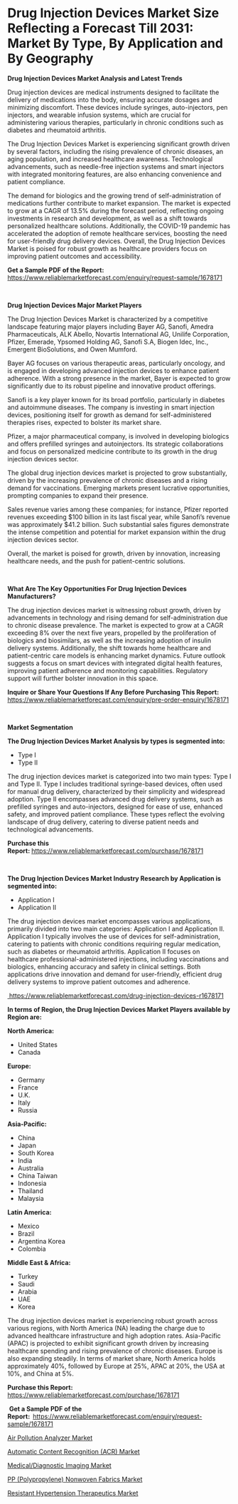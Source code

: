 <p><h1>Drug Injection Devices Market Size Reflecting a Forecast Till 2031: Market By Type, By Application and By Geography</h1></p><p><strong>Drug Injection Devices Market Analysis and Latest Trends</strong></p>
<p><p>Drug injection devices are medical instruments designed to facilitate the delivery of medications into the body, ensuring accurate dosages and minimizing discomfort. These devices include syringes, auto-injectors, pen injectors, and wearable infusion systems, which are crucial for administering various therapies, particularly in chronic conditions such as diabetes and rheumatoid arthritis.</p><p>The Drug Injection Devices Market is experiencing significant growth driven by several factors, including the rising prevalence of chronic diseases, an aging population, and increased healthcare awareness. Technological advancements, such as needle-free injection systems and smart injectors with integrated monitoring features, are also enhancing convenience and patient compliance. </p><p>The demand for biologics and the growing trend of self-administration of medications further contribute to market expansion. The market is expected to grow at a CAGR of 13.5% during the forecast period, reflecting ongoing investments in research and development, as well as a shift towards personalized healthcare solutions. Additionally, the COVID-19 pandemic has accelerated the adoption of remote healthcare services, boosting the need for user-friendly drug delivery devices. Overall, the Drug Injection Devices Market is poised for robust growth as healthcare providers focus on improving patient outcomes and accessibility.</p></p>
<p><strong>Get a Sample PDF of the Report:&nbsp;</strong> <a href="https://www.reliablemarketforecast.com/enquiry/request-sample/1678171?utm_campaign=1545&utm_medium=2&utm_source=Github&utm_content=ia&utm_term=14102024&utm_id=drug-injection-devices">https://www.reliablemarketforecast.com/enquiry/request-sample/1678171</a></p>
<p>&nbsp;</p>
<p><strong>Drug Injection Devices Major Market Players</strong></p>
<p><p>The Drug Injection Devices Market is characterized by a competitive landscape featuring major players including Bayer AG, Sanofi, Amedra Pharmaceuticals, ALK Abello, Novartis International AG, Unilife Corporation, Pfizer, Emerade, Ypsomed Holding AG, Sanofi S.A, Biogen Idec, Inc., Emergent BioSolutions, and Owen Mumford. </p><p>Bayer AG focuses on various therapeutic areas, particularly oncology, and is engaged in developing advanced injection devices to enhance patient adherence. With a strong presence in the market, Bayer is expected to grow significantly due to its robust pipeline and innovative product offerings.</p><p>Sanofi is a key player known for its broad portfolio, particularly in diabetes and autoimmune diseases. The company is investing in smart injection devices, positioning itself for growth as demand for self-administered therapies rises, expected to bolster its market share.</p><p>Pfizer, a major pharmaceutical company, is involved in developing biologics and offers prefilled syringes and autoinjectors. Its strategic collaborations and focus on personalized medicine contribute to its growth in the drug injection devices sector.</p><p>The global drug injection devices market is projected to grow substantially, driven by the increasing prevalence of chronic diseases and a rising demand for vaccinations. Emerging markets present lucrative opportunities, prompting companies to expand their presence. </p><p>Sales revenue varies among these companies; for instance, Pfizer reported revenues exceeding $100 billion in its last fiscal year, while Sanofi’s revenue was approximately $41.2 billion. Such substantial sales figures demonstrate the intense competition and potential for market expansion within the drug injection devices sector. </p><p>Overall, the market is poised for growth, driven by innovation, increasing healthcare needs, and the push for patient-centric solutions.</p></p>
<p>&nbsp;</p>
<p><strong>What Are The Key Opportunities For Drug Injection Devices Manufacturers?</strong></p>
<p><p>The drug injection devices market is witnessing robust growth, driven by advancements in technology and rising demand for self-administration due to chronic disease prevalence. The market is expected to grow at a CAGR exceeding 8% over the next five years, propelled by the proliferation of biologics and biosimilars, as well as the increasing adoption of insulin delivery systems. Additionally, the shift towards home healthcare and patient-centric care models is enhancing market dynamics. Future outlook suggests a focus on smart devices with integrated digital health features, improving patient adherence and monitoring capabilities. Regulatory support will further bolster innovation in this space.</p></p>
<p><strong>Inquire or Share Your Questions If Any Before Purchasing This Report:</strong> <a href="https://www.reliablemarketforecast.com/enquiry/pre-order-enquiry/1678171?utm_campaign=1545&utm_medium=2&utm_source=Github&utm_content=ia&utm_term=14102024&utm_id=drug-injection-devices">https://www.reliablemarketforecast.com/enquiry/pre-order-enquiry/1678171</a></p>
<p>&nbsp;</p>
<p><strong>Market Segmentation</strong></p>
<p><strong>The Drug Injection Devices Market Analysis by types is segmented into:</strong></p>
<p><ul><li>Type I</li><li>Type II</li></ul></p>
<p><p>The drug injection devices market is categorized into two main types: Type I and Type II. Type I includes traditional syringe-based devices, often used for manual drug delivery, characterized by their simplicity and widespread adoption. Type II encompasses advanced drug delivery systems, such as prefilled syringes and auto-injectors, designed for ease of use, enhanced safety, and improved patient compliance. These types reflect the evolving landscape of drug delivery, catering to diverse patient needs and technological advancements.</p></p>
<p><strong>Purchase this Report:&nbsp;</strong><a href="https://www.reliablemarketforecast.com/purchase/1678171?utm_campaign=1545&utm_medium=2&utm_source=Github&utm_content=ia&utm_term=14102024&utm_id=drug-injection-devices">https://www.reliablemarketforecast.com/purchase/1678171</a></p>
<p>&nbsp;</p>
<p><strong>The Drug Injection Devices Market Industry Research by Application is segmented into:</strong></p>
<p><ul><li>Application I</li><li>Application II</li></ul></p>
<p><p>The drug injection devices market encompasses various applications, primarily divided into two main categories: Application I and Application II. Application I typically involves the use of devices for self-administration, catering to patients with chronic conditions requiring regular medication, such as diabetes or rheumatoid arthritis. Application II focuses on healthcare professional-administered injections, including vaccinations and biologics, enhancing accuracy and safety in clinical settings. Both applications drive innovation and demand for user-friendly, efficient drug delivery systems to improve patient outcomes and adherence.</p></p>
<p><a href="https://www.reliablemarketforecast.com/drug-injection-devices-r1678171?utm_campaign=1545&utm_medium=2&utm_source=Github&utm_content=ia&utm_term=14102024&utm_id=drug-injection-devices">&nbsp;https://www.reliablemarketforecast.com/drug-injection-devices-r1678171</a></p>
<p><strong>In terms of Region, the Drug Injection Devices Market Players available by Region are:</strong></p>
<p>
    <p> <strong> North America: </strong>
        <ul>
            <li>United States</li>
            <li>Canada</li>
        </ul>
        </p> 
    <p> <strong> Europe: </strong>
        <ul>
            <li>Germany</li>
            <li>France</li>
            <li>U.K.</li>
            <li>Italy</li>
            <li>Russia</li>
        </ul>
        </p> 
    <p> <strong> Asia-Pacific: </strong>
        <ul>
            <li>China</li>
            <li>Japan</li>
            <li>South Korea</li>
            <li>India</li>
            <li>Australia</li>
            <li>China Taiwan</li>
            <li>Indonesia</li>
            <li>Thailand</li>
            <li>Malaysia</li>
        </ul>
        </p> 
    <p> <strong> Latin America: </strong>
        <ul>
            <li>Mexico</li>
            <li>Brazil</li>
            <li>Argentina Korea</li>
            <li>Colombia</li>
        </ul>
        </p> 
    <p> <strong> Middle East & Africa: </strong>
        <ul>
            <li>Turkey</li>
            <li>Saudi</li>
            <li>Arabia</li>
            <li>UAE</li>
            <li>Korea</li>
        </ul>
    </p>
    </p>
<p><p>The drug injection devices market is experiencing robust growth across various regions, with North America (NA) leading the charge due to advanced healthcare infrastructure and high adoption rates. Asia-Pacific (APAC) is projected to exhibit significant growth driven by increasing healthcare spending and rising prevalence of chronic diseases. Europe is also expanding steadily. In terms of market share, North America holds approximately 40%, followed by Europe at 25%, APAC at 20%, the USA at 10%, and China at 5%.</p></p>
<p><strong>Purchase this Report: </strong><a href="https://www.reliablemarketforecast.com/purchase/1678171?utm_campaign=1545&utm_medium=2&utm_source=Github&utm_content=ia&utm_term=14102024&utm_id=drug-injection-devices">https://www.reliablemarketforecast.com/purchase/1678171</a></p>
<p>&nbsp;<strong>Get a Sample PDF of the Report:&nbsp;&nbsp;</strong><a href="https://www.reliablemarketforecast.com/enquiry/request-sample/1678171?utm_campaign=1545&utm_medium=2&utm_source=Github&utm_content=ia&utm_term=14102024&utm_id=drug-injection-devices">https://www.reliablemarketforecast.com/enquiry/request-sample/1678171</a></p>
<p><strong></strong></p>
<p><p><a href="https://www.linkedin.com/pulse/air-pollution-analyzer-market-size-share-analysis-growth-a2msc?utm_campaign=1545&utm_medium=2&utm_source=Github&utm_content=ia&utm_term=14102024&utm_id=drug-injection-devices">Air Pollution Analyzer Market</a></p><p><a href="https://www.linkedin.com/pulse/automatic-content-recognition-acr-market-industry-landscape-0nj9e?utm_campaign=1545&utm_medium=2&utm_source=Github&utm_content=ia&utm_term=14102024&utm_id=drug-injection-devices">Automatic Content Recognition (ACR) Market</a></p><p><a href="https://www.linkedin.com/pulse/medicaldiagnostic-imaging-market-size-share-competitive-landscape-8pv5e?utm_campaign=1545&utm_medium=2&utm_source=Github&utm_content=ia&utm_term=14102024&utm_id=drug-injection-devices">Medical/Diagnostic Imaging Market</a></p><p><a href="https://www.linkedin.com/pulse/pp-polypropylene-nonwoven-fabrics-revenue-growth-report-2024-0087e?utm_campaign=1545&utm_medium=2&utm_source=Github&utm_content=ia&utm_term=14102024&utm_id=drug-injection-devices">PP (Polypropylene) Nonwoven Fabrics Market</a></p><p><a href="https://github.com/bmorecock/Market-Research-Report-List-5/blob/main/resistant-hypertension-therapeutics-market.md?utm_campaign=1545&utm_medium=2&utm_source=Github&utm_content=ia&utm_term=14102024&utm_id=drug-injection-devices">Resistant Hypertension Therapeutics Market</a></p></p>